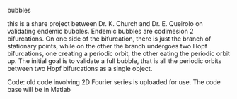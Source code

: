 bubbles

this is a share project between Dr. K. Church and Dr. E. Queirolo on validating endemic bubbles.
Endemic bubbles are codimesion 2 bifurcations. On one side of the bifurcation, there is just the branch of stationary points, while on the other the branch undergoes two Hopf bifurcations, one creating a periodic orbit, the other eating the periodic orbit up.
The initial goal is to validate a full bubble, that is all the periodic orbits between two Hopf bifurcations as a single object.

Code: old code involving 2D Fourier series is uploaded for use. The code base will be in Matlab
